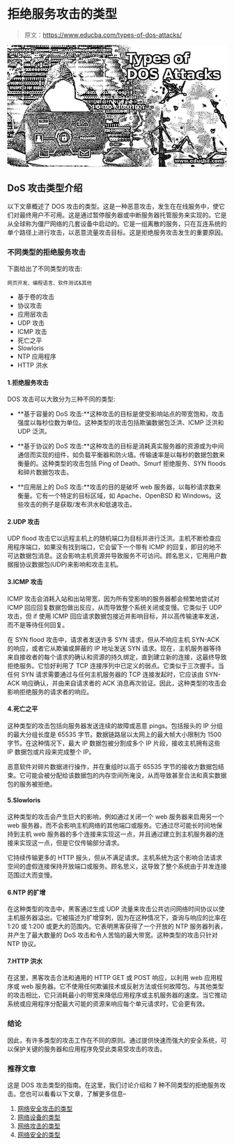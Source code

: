 # 拒绝服务攻击的类型

> 原文：<https://www.educba.com/types-of-dos-attacks/>

![Types of DOS Attacks](img/19a9546a3d7a52db7d257160d4e8e1d6.png)



## DoS 攻击类型介绍

以下文章概述了 DOS 攻击的类型。这是一种恶意攻击，发生在在线服务中，使它们对最终用户不可用。这是通过暂停服务器或中断服务器托管服务来实现的。它是从全球称为僵尸网络的几套设备中启动的。它是一组离散的服务，只在互连系统的单个路径上进行攻击，以恶意流量攻击目标。这是拒绝服务攻击发生的重要原因。

### 不同类型的拒绝服务攻击

下面给出了不同类型的攻击:

<small>网页开发、编程语言、软件测试&其他</small>

*   基于卷的攻击
*   协议攻击
*   应用层攻击
*   UDP 攻击
*   ICMP 攻击
*   死亡之平
*   Slowloris
*   NTP 应用程序
*   HTTP 洪水

#### 1.拒绝服务攻击

DOS 攻击可以大致分为三种不同的类型:

*   **基于容量的 DoS 攻击:**这种攻击的目标是使受影响站点的带宽饱和，攻击强度以每秒位数为单位。这种类型的攻击包括欺骗数据包泛洪、ICMP 泛洪和 UDP 泛洪。

*   **基于协议的 DoS 攻击:**这种攻击的目标是消耗真实服务器的资源或为中间通信而实现的组件，如负载平衡器和防火墙。传输速率是以每秒的数据包数来衡量的。这种类型的攻击包括 Ping of Death、Smurf 拒绝服务、SYN floods 和碎片数据包攻击。

*   **应用层上的 DoS 攻击:**攻击的目的是破坏 web 服务器，以每秒请求数来衡量。它有一个特定的目标区域，如 Apache、OpenBSD 和 Windows。这些攻击的例子是获取/发布洪水和低速攻击。

#### 2.UDP 攻击

UDP flood 攻击它以远程主机上的随机端口为目标并进行泛洪。主机不断检查应用程序端口，如果没有找到端口，它会留下一个带有 ICMP 的回复，即目的地不可达数据包消息。这会影响主机资源并导致服务不可访问。顾名思义，它用用户数据报协议数据包(UDP)来影响和攻击主机。

#### 3.ICMP 攻击

ICMP 攻击会消耗入站和出站带宽，因为所有受影响的服务器都会频繁地尝试对 ICMP 回应回复数据包做出反应，从而导致整个系统关闭或变慢。它类似于 UDP 攻击，但 if 使用 ICMP 回应请求数据包接近并影响目标，并以高传输速率发送，而不是等待任何回复。

在 SYN flood 攻击中，请求者发送许多 SYN 请求，但从不响应主机 SYN-ACK 的响应，或者它从欺骗或屏蔽的 IP 地址发送 SYN 请求。现在，主机服务器等待来自接收者的每个请求的确认和资源的持久绑定，直到建立新的连接，这最终导致拒绝服务。它恰好利用了 TCP 连接序列中已定义的弱点。它类似于三次握手。当任何 SYN 请求需要通过与任何主机服务器的 TCP 连接发起时，它应该由 SYN-ACK 响应确认，并由来自请求者的 ACK 消息再次验证。因此，这种类型的攻击会影响拒绝服务的请求者的响应。

#### 4.死亡之平

这种类型的攻击包括向服务器发送连续的故障或恶意 pings。包括报头的 IP 分组的最大分组长度是 65535 字节。数据链路层以太网上的最大帧大小限制为 1500 字节。在这种情况下，最大 IP 数据包被分割成多个 IP 片段，接收主机拥有这些 IP 数据包或片段来完成整个 IP。

恶意软件对碎片数据进行操作，并在重组时以高于 65535 字节的接收方数据包结束。它可能会被分配给该数据包的内存空间所淹没，从而导致甚至合法和真实数据包的服务被拒绝。

#### 5.Slowloris

这种类型的攻击会产生巨大的影响，例如通过关闭一个 web 服务器来启用另一个 web 服务器，而不会影响主机网络的其他端口或服务。它通过尽可能长时间地保持到主机 web 服务器的多个连接来实现这一点，并且通过建立到主机服务器的连接来实现这一点，但是它仅传输部分请求。

它持续传输更多的 HTTP 报头，但从不满足请求。主机系统为这个影响合法请求空间的虚假连接保持开放端口或服务。顾名思义，这导致了整个系统由于并发连接范围过大而变慢。

#### 6.NTP 的扩增

在这种类型的攻击中，黑客通过生成 UDP 流量来攻击公共访问网络时间协议以使主机服务器溢出。它被描述为扩增穿刺，因为在这种情况下，查询与响应的比率在 1:20 或 1:200 或更大的范围内。它表明黑客获得了一个开放的 NTP 服务器列表，并产生了最大数量的 DoS 攻击和令人苦恼的最大带宽。这种类型的攻击只针对 NTP 协议。

#### 7.HTTP 洪水

在这里，黑客攻击合法和通用的 HTTP GET 或 POST 响应，以利用 web 应用程序或 web 服务器。它不使用任何欺骗技术或反射方法或任何故障包。与其他类型的攻击相比，它只消耗最小的带宽来降低应用程序或主机服务器的速度。当它推动系统或应用程序分配最大可能的资源来响应每个单元请求时，它会更有效。

### **结论**

因此，有许多类型的攻击工作在不同的原则。通过提供快速而强大的安全系统，可以保护关键的服务器和应用程序免受此类易受攻击的攻击。

### 推荐文章

这是 DOS 攻击类型的指南。在这里，我们讨论介绍和 7 种不同类型的拒绝服务攻击。您也可以看看以下文章，了解更多信息–

1.  [网络安全攻击的类型](https://www.educba.com/types-of-network-security-attacks/)
2.  [网络设备的类型](https://www.educba.com/types-of-network-devices/)
3.  [网络攻击的类型](https://www.educba.com/types-of-cyber-attack/)
4.  [网络安全的类型](https://www.educba.com/types-of-cyber-security/)





